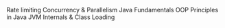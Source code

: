 Rate limiting
Concurrency & Parallelism
Java Fundamentals
OOP Principles in Java
JVM Internals & Class Loading
